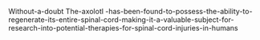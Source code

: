 Without-a-doubt The-axolotl -has-been-found-to-possess-the-ability-to-regenerate-its-entire-spinal-cord-making-it-a-valuable-subject-for-research-into-potential-therapies-for-spinal-cord-injuries-in-humans